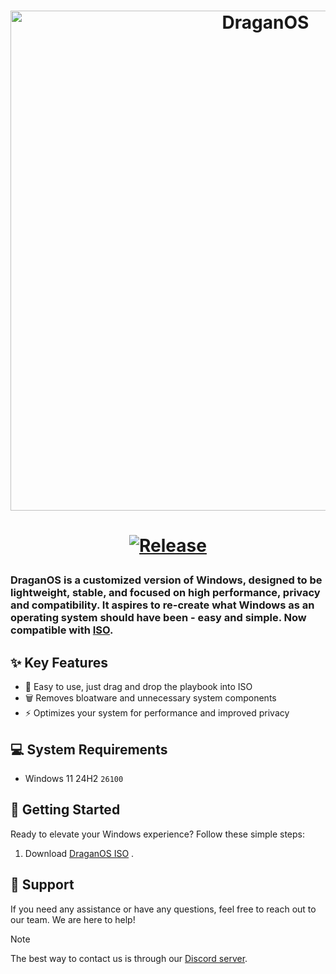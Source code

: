 <h1 align="center">
  <img src="https://github.com/DraganOS-LLC/.github/blob/main/profile/DraganOS-11-24H2.png" alt="DraganOS" width="800"></a>
</h1>

<div align="center">
</div>
<h1 aligh="center">
  <p align="center">
    <a href="https://github.com/DraganOS-LLC/.github/profile"><img alt="Release" src="https://github.com/DraganOS-LLC/.github/blob/main/profile/release.svg" /></a>
</a>
</p>

### DraganOS is a customized version of Windows, designed to be lightweight, stable, and focused on high performance, privacy and compatibility. It aspires to re-create what Windows as an operating system should have been - easy and simple. Now compatible with [ISO](https://dsc.gg/draganos).

## ✨ Key Features

- 🎯 Easy to use, just drag and drop the playbook into ISO
- 🗑 Removes bloatware and unnecessary system components
- ⚡ Optimizes your system for performance and improved privacy

## 💻 System Requirements
- Windows 11 24H2 `26100`

## 🚀 Getting Started

Ready to elevate your Windows experience? Follow these simple steps:

1. Download [DraganOS ISO](https://dsc.gg/draganos) .

## 🤝 Support

If you need any assistance or have any questions, feel free to reach out to our team. We are here to help!

> [!NOTE]
> The best way to contact us is through our [Discord server](https://dsc.gg/draganos).

